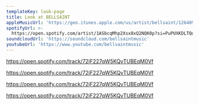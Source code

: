 ```yaml
---
templateKey: look-page
title: Look at BELLSAINT
appleMusicUrl: 'https://geo.itunes.apple.com/us/artist/bellsaint/1264091814?app=itunes'
spotifyUrl: >-
  https://open.spotify.com/artist/1ASbcqMhp2Xsx8xQ2NQK0p?si=PuPUXKDLTQq0f-O-cdOt9Q
soundcloudUrl: 'https://soundcloud.com/bellsaintmusic'
youtubeUrl: 'https://www.youtube.com/bellsaintmusic'
---
```


https://open.spotify.com/track/72jF227qW5KQvTUBEqM0Vf

https://open.spotify.com/track/72jF227qW5KQvTUBEqM0Vf

https://open.spotify.com/track/72jF227qW5KQvTUBEqM0Vf

https://open.spotify.com/track/72jF227qW5KQvTUBEqM0Vf
